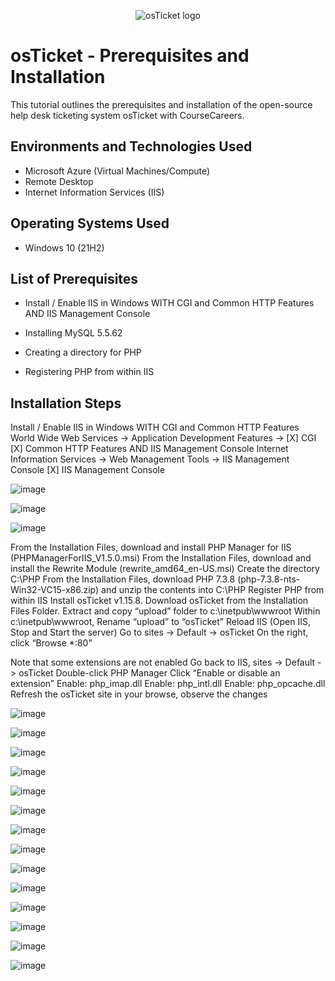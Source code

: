 <p align="center">
<img src="https://i.imgur.com/Clzj7Xs.png" alt="osTicket logo"/>
</p>

<h1>osTicket - Prerequisites and Installation</h1>
This tutorial outlines the prerequisites and installation of the open-source help desk ticketing system osTicket with CourseCareers.<br />






<h2>Environments and Technologies Used</h2>

- Microsoft Azure (Virtual Machines/Compute)
- Remote Desktop
- Internet Information Services (IIS)

<h2>Operating Systems Used </h2>

- Windows 10</b> (21H2)

<h2>List of Prerequisites</h2>

- Install / Enable IIS in Windows WITH CGI and Common HTTP Features AND IIS Management Console

- Installing MySQL 5.5.62

- Creating a directory for PHP

- Registering PHP from within IIS



<h2>Installation Steps</h2>
Install / Enable IIS in Windows WITH CGI and Common HTTP Features World Wide Web Services -> Application Development Features ->
[X] CGI [X] Common HTTP Features AND IIS Management Console Internet Information Services -> Web Management Tools -> IIS Management Console
[X] IIS Management Console


![image](https://github.com/elijahstrozier/osticket-prereqs/assets/161254320/39d375cf-543c-493f-a651-c55891459713)


![image](https://github.com/elijahstrozier/osticket-prereqs/assets/161254320/c448ed00-ccb9-4e00-82c3-1a3108b224cf)


![image](https://github.com/elijahstrozier/osticket-prereqs/assets/161254320/556d561a-f78f-4cf4-a429-8106c0b9ef01)

From the Installation Files, download and install PHP Manager for IIS (PHPManagerForIIS_V1.5.0.msi)
From the Installation Files, download and install the Rewrite Module (rewrite_amd64_en-US.msi)
Create the directory C:\PHP
From the Installation Files, download PHP 7.3.8 (php-7.3.8-nts-Win32-VC15-x86.zip) and unzip the contents into C:\PHP
Register PHP from within IIS
Install osTicket v1.15.8. Download osTicket from the Installation Files Folder. Extract and copy “upload” folder to c:\inetpub\wwwroot
Within c:\inetpub\wwwroot, Rename “upload” to “osTicket”
Reload IIS (Open IIS, Stop and Start the server)
Go to sites -> Default -> osTicket
On the right, click “Browse *:80”

Note that some extensions are not enabled
Go back to IIS, sites -> Default -> osTicket
Double-click PHP Manager
Click “Enable or disable an extension”
Enable: php_imap.dll
Enable: php_intl.dll
Enable: php_opcache.dll
Refresh the osTicket site in your browse, observe the changes


![image](https://github.com/elijahstrozier/osticket-prereqs/assets/161254320/e260c1a9-c4c0-4834-829a-f3400091cbd5)

![image](https://github.com/elijahstrozier/osticket-prereqs/assets/161254320/5e8fb00b-e8ba-4109-bb9f-c2587d6df5b8)

![image](https://github.com/elijahstrozier/osticket-prereqs/assets/161254320/93a6c1bb-97ec-41dd-b4d8-ef039b53cdd8)

![image](https://github.com/elijahstrozier/osticket-prereqs/assets/161254320/173532e2-5cd0-4e40-8dc8-8024188090c9)

![image](https://github.com/elijahstrozier/osticket-prereqs/assets/161254320/66757b24-cc3d-478f-84fc-3b39382f0b55)

![image](https://github.com/elijahstrozier/osticket-prereqs/assets/161254320/3704f43d-fe3b-4034-9454-b164da8a6764)

![image](https://github.com/elijahstrozier/osticket-prereqs/assets/161254320/e584c0e6-7450-4df5-a325-0dcb80bec47b)

![image](https://github.com/elijahstrozier/osticket-prereqs/assets/161254320/f153a86e-d663-48b6-97fe-c33d570bb663)

![image](https://github.com/elijahstrozier/osticket-prereqs/assets/161254320/ffd5d546-177b-48c0-8e33-9d298d637b65)

![image](https://github.com/elijahstrozier/osticket-prereqs/assets/161254320/d2ad3227-a971-489c-9101-ef9231809a2b)

![image](https://github.com/elijahstrozier/osticket-prereqs/assets/161254320/f9240d6b-76bc-45a2-8547-0b0dd941f585)

![image](https://github.com/elijahstrozier/osticket-prereqs/assets/161254320/de321fde-1f01-4a08-8600-5b89032fdfac)

![image](https://github.com/elijahstrozier/osticket-prereqs/assets/161254320/ec4ad05b-dbef-4755-a79c-8da4a794d1b4)


![image](https://github.com/elijahstrozier/osticket-prereqs/assets/161254320/26180948-fe9d-482b-b429-4af69f003de1)

